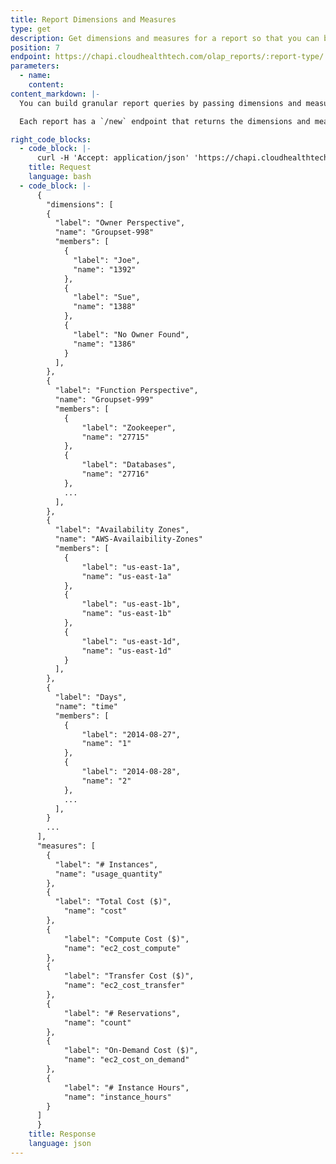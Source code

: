 ```yaml
---
title: Report Dimensions and Measures
type: get
description: Get dimensions and measures for a report so that you can build granular report queries
position: 7
endpoint: https://chapi.cloudhealthtech.com/olap_reports/:report-type/:report-id/new
parameters:
  - name:
    content:
content_markdown: |-
  You can build granular report queries by passing dimensions and measures into the query string. In order to build detailed queries, first discover which dimensions and measures are available at the endpoint for each report.

  Each report has a `/new` endpoint that returns the dimensions and measures available for that report.

right_code_blocks:
  - code_block: |-
      curl -H 'Accept: application/json' 'https://chapi.cloudhealthtech.com/olap_reports/usage/instance/new?api_key=<your_api_key>'
    title: Request
    language: bash
  - code_block: |-
      {
        "dimensions": [
        {
          "label": "Owner Perspective",
          "name": "Groupset-998"
          "members": [
            {
              "label": "Joe",
              "name": "1392"
            },
            {
              "label": "Sue",
              "name": "1388"
            },
            {
              "label": "No Owner Found",
              "name": "1386"
            }
          ],
        },
        {
          "label": "Function Perspective",
          "name": "Groupset-999"
          "members": [
            {
                "label": "Zookeeper",
                "name": "27715"
            },
            {
                "label": "Databases",
                "name": "27716"
            },
            ...
          ],
        },
        {
          "label": "Availability Zones",
          "name": "AWS-Availaibility-Zones"
          "members": [
            {
                "label": "us-east-1a",
                "name": "us-east-1a"
            },
            {
                "label": "us-east-1b",
                "name": "us-east-1b"
            },
            {
                "label": "us-east-1d",
                "name": "us-east-1d"
            }
          ],
        },
        {
          "label": "Days",
          "name": "time"
          "members": [
            {
                "label": "2014-08-27",
                "name": "1"
            },
            {
                "label": "2014-08-28",
                "name": "2"
            },
            ...
          ],
        }
        ...
      ],
      "measures": [
        {
          "label": "# Instances",
          "name": "usage_quantity"
        },
        {
          "label": "Total Cost ($)",
            "name": "cost"
        },
        {
            "label": "Compute Cost ($)",
            "name": "ec2_cost_compute"
        },
        {
            "label": "Transfer Cost ($)",
            "name": "ec2_cost_transfer"
        },
        {
            "label": "# Reservations",
            "name": "count"
        },
        {
            "label": "On-Demand Cost ($)",
            "name": "ec2_cost_on_demand"
        },
        {
            "label": "# Instance Hours",
            "name": "instance_hours"
        }
      ]
      }
    title: Response
    language: json
---
```

